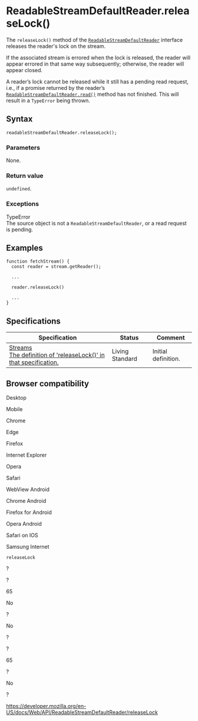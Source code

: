# ReadableStreamDefaultReader.releaseLock()

The `releaseLock()` method of the [`ReadableStreamDefaultReader`](../readablestreamdefaultreader) interface releases the reader's lock on the stream.

If the associated stream is errored when the lock is released, the reader will appear errored in that same way subsequently; otherwise, the reader will appear closed.

A reader’s lock cannot be released while it still has a pending read request, i.e., if a promise returned by the reader’s [`ReadableStreamDefaultReader.read()`](read) method has not finished. This will result in a `TypeError` being thrown.

## Syntax

    readableStreamDefaultReader.releaseLock();

### Parameters

None.

### Return value

`undefined`.

### Exceptions

TypeError  
The source object is not a `ReadableStreamDefaultReader`, or a read request is pending.

## Examples

    function fetchStream() {
      const reader = stream.getReader();

      ...

      reader.releaseLock()

      ...
    }

## Specifications

<table><thead><tr class="header"><th>Specification</th><th>Status</th><th>Comment</th></tr></thead><tbody><tr class="odd"><td><a href="https://streams.spec.whatwg.org/#default-reader-release-lock">Streams<br />
<span class="small">The definition of 'releaseLock()' in that specification.</span></a></td><td><span class="spec-living">Living Standard</span></td><td>Initial definition.</td></tr></tbody></table>

## Browser compatibility

Desktop

Mobile

Chrome

Edge

Firefox

Internet Explorer

Opera

Safari

WebView Android

Chrome Android

Firefox for Android

Opera Android

Safari on IOS

Samsung Internet

`releaseLock`

?

?

65

No

?

No

?

?

65

?

No

?

<a href="https://developer.mozilla.org/en-US/docs/Web/API/ReadableStreamDefaultReader/releaseLock" class="_attribution-link">https://developer.mozilla.org/en-US/docs/Web/API/ReadableStreamDefaultReader/releaseLock</a>
